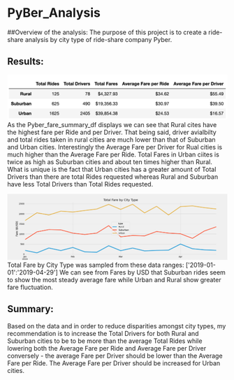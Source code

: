 # PyBer_Analysis

##Overview of the analysis:
The purpose of this project is to create a ride-share analysis by city type of ride-share company Pyber.

## Results:
![Pyber_fare_summary_df.png](/Resources/Pyber_fare_summary_df.png)
As the Pyber_fare_summary_df displays we can see that Rural cites have the highest fare per Ride and per Driver. That being said, driver avialbilty and total rides taken in rural cities are much lower than that of Suburban and Urban cities. Interestingly the Average Fare per Driver for Rual cities is much higher than the Average Fare per Ride. 
Total Fares in Urban ciites is twice as high as Suburban cities and about ten times higher than Rural. What is unique is the fact that Urban cities has a greater amount of Total Drivers than there are total Rides requested whereas Rural and Suburban have less Total Drivers than Total Rides requested.

![PyBer_fare_summary.png](/Resources/PyBer_fare_summary.png)
Total Fare by City Type was sampled from these data ranges: ['2019-01-01':'2019-04-29']
We can see from Fares by USD that Suburban rides seem to show the most steady average fare while Urban and Rural show greater fare fluctuation. 

## Summary:
Based on the data and in order to reduce disparities amongst city types, my recommendation is to increase the Total Drivers for both Rural and Suburban cities to be to be more than the average Total Rides while lowering both the Average Fare per Ride and Average Fare per Driver conversely - the average Fare per Driver should be lower than the Average Fare per Ride. The Average Fare per Driver should be increased for Urban cities. 

